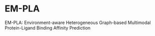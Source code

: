 # EM-PLA
EM-PLA: Environment-aware Heterogeneous Graph-based Multimodal Protein-Ligand Binding Affinity Prediction
